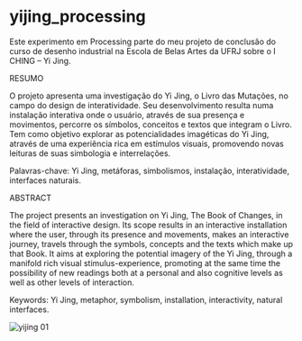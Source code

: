 yijing_processing
=================

Este experimento em Processing parte do meu projeto de conclusão do curso de desenho industrial na Escola de Belas Artes da UFRJ sobre o I CHING – Yi Jing.

  RESUMO
  
  O projeto apresenta uma investigação do Yi Jing, o Livro das Mutações, no campo do design de interatividade. Seu desenvolvimento resulta numa instalação interativa onde o usuário, através de sua presença e movimentos, percorre os símbolos, conceitos e textos que integram o Livro. Tem como objetivo explorar as potencialidades imagéticas do Yi Jing, através de uma experiência rica em estímulos visuais, promovendo novas leituras de suas simbologia e interrelações.
  
  Palavras-chave: Yi Jing, metáforas, simbolismos, instalação, interatividade, interfaces naturais.
  
  ABSTRACT
  
  The project presents an investigation on Yi Jing, The Book of Changes, in the field of interactive design. Its scope results in an interactive installation where the user, through its presence and movements, makes an interactive journey, travels through the symbols, concepts and the texts which make up that Book. It aims at exploring the potential imagery of the Yi Jing, through a manifold rich visual stimulus-experience, promoting at the same time the possibility of new readings both at a personal and also cognitive levels as well as other levels of interaction.
  
  Keywords: Yi Jing, metaphor, symbolism, installation, interactivity, natural interfaces.


![yijing 01](https://raw.github.com/sulram/yijing_processing/master/data/screenshot-01.png)
